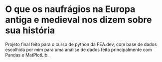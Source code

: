 # O que os naufrágios na Europa antiga e medieval nos dizem sobre sua história
 Projeto final feito para o curso de python da FEA.dev, com base de dados escolhida por mim para uma análise de dados feita principalmente com Pandas e MatPlotLib.
